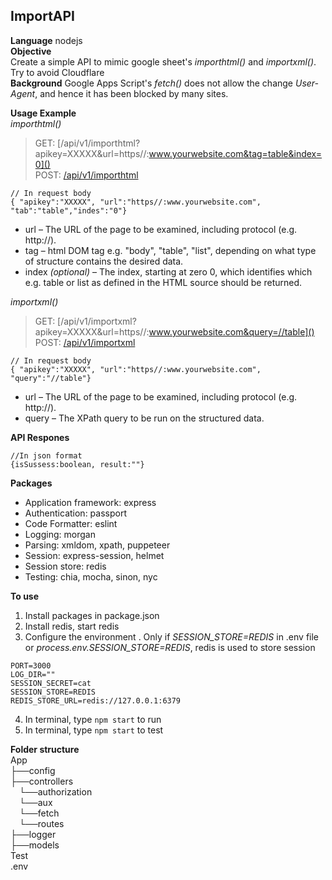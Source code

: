 ## ImportAPI

**Language** nodejs <br/>
**Objective** <br/>
Create a simple API to mimic google sheet's *importhtml()* and *importxml()*. <br/>
Try to avoid Cloudflare <br/>
**Background** Google Apps Script's *fetch()* does not allow the change *User-Agent*, and hence it has been blocked by many sites. <br/>

**Usage Example** <br/>
*importhtml()*
> GET: [/api/v1/importhtml?apikey=XXXXX&url=https//:www.yourwebsite.com&tag=table&index=0]() <br/>
> POST: [/api/v1/importhtml]() <br/> 
```
// In request body 
{ "apikey":"XXXXX", "url":"https//:www.yourwebsite.com", "tab":"table","indes":"0"}
```
    
- url – The URL of the page to be examined, including protocol (e.g. http://).   
- tag – html DOM tag e.g. "body", "table", "list", depending on what type of structure contains the desired data.
- index *(optional)* – The index, starting at zero 0, which identifies which e.g. table or list as defined in the HTML source should be returned.
    
*importxml()*
> GET: [/api/v1/importxml?apikey=XXXXX&url=https//:www.yourwebsite.com&query=//table]()<br/>
> POST: [/api/v1/importxml]() <br/>
```  
// In request body 
{ "apikey":"XXXXX", "url":"https//:www.yourwebsite.com", "query":"//table"}
``` 
- url – The URL of the page to be examined, including protocol (e.g. http://).   
- query – The XPath query to be run on the structured data.  

**API Respones** 
```
//In json format
{isSussess:boolean, result:""}
```
**Packages**
- Application framework: express 
- Authentication: passport
- Code Formatter: eslint
- Logging: morgan
- Parsing: xmldom, xpath, puppeteer
- Session: express-session, helmet
- Session store: redis
- Testing: chia, mocha, sinon, nyc

**To use**
1. Install packages in package.json
2. Install redis, start redis
3. Configure the environment . Only if *SESSION_STORE=REDIS* in .env file or *process.env.SESSION_STORE=REDIS*, redis is used to store session
```
PORT=3000
LOG_DIR=""
SESSION_SECRET=cat
SESSION_STORE=REDIS
REDIS_STORE_URL=redis://127.0.0.1:6379
```
4. In terminal, type `npm start` to run
5. In terminal, type `npm start` to test


**Folder structure** <br/>
App <br/>
├──config <br/> 
├──controllers <br/> 
&emsp;└──authorization <br/>
&emsp;└──aux <br/>
&emsp;└──fetch <br/>
&emsp;└──routes <br/>
├──logger <br/> 
├──models <br/> 
Test <br/>
.env <br/>
